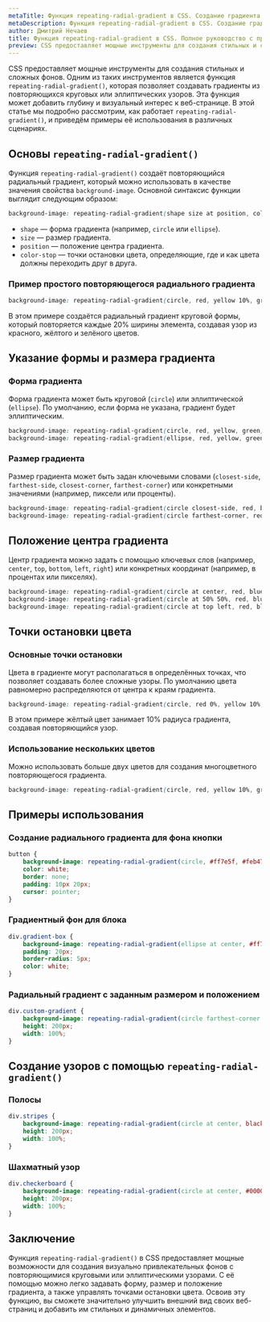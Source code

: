 ```yaml
---
metaTitle: Функция repeating-radial-gradient в CSS. Создание градиента из повторяющихся круговых или эллиптических узоров
metaDescription: Функция repeating-radial-gradient в CSS. Создание градиента из повторяющихся круговых или эллиптических узоров
author: Дмитрий Нечаев
title: Функция repeating-radial-gradient в CSS. Полное руководство с примерами
preview: CSS предоставляет мощные инструменты для создания стильных и сложных фонов. Одним из таких инструментов является функция repeating-radial-gradient, которая позволяет создавать градиенты из повторяющихся круговых или эллиптических узоров.
---
```


CSS предоставляет мощные инструменты для создания стильных и сложных фонов. Одним из таких инструментов является функция `repeating-radial-gradient()`, которая позволяет создавать градиенты из повторяющихся круговых или эллиптических узоров. Эта функция может добавить глубину и визуальный интерес к веб-странице. В этой статье мы подробно рассмотрим, как работает `repeating-radial-gradient()`, и приведём примеры её использования в различных сценариях.

## Основы `repeating-radial-gradient()`

Функция `repeating-radial-gradient()` создаёт повторяющийся радиальный градиент, который можно использовать в качестве значения свойства `background-image`. Основной синтаксис функции выглядит следующим образом:

```css
background-image: repeating-radial-gradient(shape size at position, color-stop1, color-stop2, ...);

```

- `shape` — форма градиента (например, `circle` или `ellipse`).
- `size` — размер градиента.
- `position` — положение центра градиента.
- `color-stop` — точки остановки цвета, определяющие, где и как цвета должны переходить друг в друга.

### Пример простого повторяющегося радиального градиента

```css
background-image: repeating-radial-gradient(circle, red, yellow 10%, green 20%);

```

В этом примере создаётся радиальный градиент круговой формы, который повторяется каждые 20% ширины элемента, создавая узор из красного, жёлтого и зелёного цветов.

## Указание формы и размера градиента

### Форма градиента

Форма градиента может быть круговой (`circle`) или эллиптической (`ellipse`). По умолчанию, если форма не указана, градиент будет эллиптическим.

```css
background-image: repeating-radial-gradient(circle, red, yellow, green);
background-image: repeating-radial-gradient(ellipse, red, yellow, green);

```

### Размер градиента

Размер градиента может быть задан ключевыми словами (`closest-side`, `farthest-side`, `closest-corner`, `farthest-corner`) или конкретными значениями (например, пиксели или проценты).

```css
background-image: repeating-radial-gradient(circle closest-side, red, blue);
background-image: repeating-radial-gradient(circle farthest-corner, red, blue);

```

## Положение центра градиента

Центр градиента можно задать с помощью ключевых слов (например, `center`, `top`, `bottom`, `left`, `right`) или конкретных координат (например, в процентах или пикселях).

```css
background-image: repeating-radial-gradient(circle at center, red, blue);
background-image: repeating-radial-gradient(circle at 50% 50%, red, blue);
background-image: repeating-radial-gradient(circle at top left, red, blue);

```

## Точки остановки цвета

### Основные точки остановки

Цвета в градиенте могут располагаться в определённых точках, что позволяет создавать более сложные узоры. По умолчанию цвета равномерно распределяются от центра к краям градиента.

```css
background-image: repeating-radial-gradient(circle, red 0%, yellow 10%, green 20%);

```

В этом примере жёлтый цвет занимает 10% радиуса градиента, создавая повторяющийся узор.

### Использование нескольких цветов

Можно использовать больше двух цветов для создания многоцветного повторяющегося градиента.

```css
background-image: repeating-radial-gradient(circle, red, yellow 10%, green 20%, blue 30%);

```

## Примеры использования

### Создание радиального градиента для фона кнопки

```css
button {
    background-image: repeating-radial-gradient(circle, #ff7e5f, #feb47b 10%, #ff7e5f 20%);
    color: white;
    border: none;
    padding: 10px 20px;
    cursor: pointer;
}

```

### Градиентный фон для блока

```css
div.gradient-box {
    background-image: repeating-radial-gradient(ellipse at center, #ff7e5f, #feb47b 10%, #ff7e5f 20%);
    padding: 20px;
    border-radius: 5px;
    color: white;
}

```

### Радиальный градиент с заданным размером и положением

```css
div.custom-gradient {
    background-image: repeating-radial-gradient(circle farthest-corner at 70% 30%, #ff7e5f, #feb47b 10%, #ff7e5f 20%);
    height: 200px;
    width: 100%;
}

```

## Создание узоров с помощью `repeating-radial-gradient()`

### Полосы

```css
div.stripes {
    background-image: repeating-radial-gradient(circle at center, black, white 10px, black 20px);
    height: 200px;
    width: 100%;
}

```

### Шахматный узор

```css
div.checkerboard {
    background-image: repeating-radial-gradient(circle at center, #000000, #000000 25px, #ffffff 25px, #ffffff 50px);
    height: 200px;
    width: 100%;
}

```

## Заключение

Функция `repeating-radial-gradient()` в CSS предоставляет мощные возможности для создания визуально привлекательных фонов с повторяющимися круговыми или эллиптическими узорами. С её помощью можно легко задавать форму, размер и положение градиента, а также управлять точками остановки цвета. Освоив эту функцию, вы сможете значительно улучшить внешний вид своих веб-страниц и добавить им стильных и динамичных элементов.